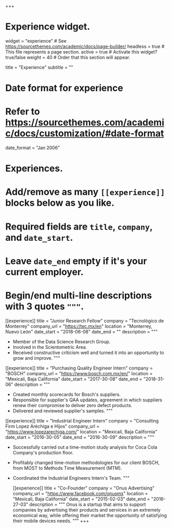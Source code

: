 +++
# Experience widget.
widget = "experience"  # See https://sourcethemes.com/academic/docs/page-builder/
headless = true  # This file represents a page section.
active = true  # Activate this widget? true/false
weight = 40  # Order that this section will appear.

title = "Experience"
subtitle = ""

# Date format for experience
#   Refer to https://sourcethemes.com/academic/docs/customization/#date-format
date_format = "Jan 2006"

# Experiences.
#   Add/remove as many `[[experience]]` blocks below as you like.
#   Required fields are `title`, `company`, and `date_start`.
#   Leave `date_end` empty if it's your current employer.
#   Begin/end multi-line descriptions with 3 quotes `"""`.
[[experience]]
  title = "Junior Research Fellow"
  company = "Tecnológico de Monterrey"
  company_url = "https://tec.mx/en"
  location = "Monterrey, Nuevo León"
  date_start = "2018-06-08"
  date_end = ""
  description = """
* Member of the Data Science Research Group.
* Involved in the Scientometric Area.
* Received constructive criticism well and turned it into an opportunity to grow and improve.
  """

[[experience]]
  title = "Purchasing Quality Engineer Intern"
  company = "BOSCH"
  company_url = "https://www.bosch.com.mx/en/"
  location = "Mexicali, Baja California"
  date_start = "2017-30-08"
  date_end = "2018-31-06"
  description = """
* Created monthly scorecards for Bosch's suppliers.
* Responsible for supplier's QAA updates, agreement in which suppliers renew their compromise to deliver zero defect products.
* Delivered and reviewed supplier's samples.
  """

[[experience]]
  title = "Industrial Engineer Intern"
  company = "Consulting Firm Lopez Aréchiga e Hijos"
  company_url = "https://www.lopezarechiga.com/"
  location = "Mexicali, Baja California"
  date_start = "2016-30-05"
  date_end = "2016-30-09"
  description = """ 
* Successfully carried out a time-motion study analysis for Coca Cola Company's production floor.
* Profitably changed time-motion methodologies for our client BOSCH, from MOST to Methods Time Measurement (MTM).
* Coordinated the Industrial Engineers Intern's Team.
  """
  
  [[experience]]
  title = "Co-Founder"
  company = "Onus Advertising"
  company_url = "https://www.facebook.com/onusmx"
  location = "Mexicali, Baja California"
  date_start = "2015-02-03"
  date_end = "2016-27-03"
  description = """ 
Onus is a startup that aims to support companies by advertising their products and services in an extremely economical way,   while offering their market the opportunity of satisfying their mobile devices needs.
  """
+++
